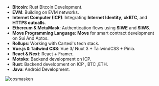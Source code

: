 - **Bitcoin**: Rust Bitcoin Development.
- **EVM**: Building on EVM  networks.
- **Internet Computer (ICP)**: Integrating **Internet Identity**, **ckBTC**, and **HTTPS outcalls**.  
- **Ethereum & MetaMask**: Authentication flows using **SIWE** and **SIWS**.  
- **Move Programming Language**: **Move** for smart contract development on Sui And Aptos.  
- **Rollups**: Working with Cartesi's tech stack.  
- **Vue.js & Tailwind CSS**: Vue 3/ Nuxt 3 + TailwindCSS + Pinia.
- **React & Next**: React + Framer.
- **Motoko**: Backend development on ICP.
- **Rust**: Backend development on ICP , BTC ,ETH.
- **Java**: Android Development.

<p><img align="left" src="https://github-readme-stats.vercel.app/api/top-langs?username=cosmasken&show_icons=true&locale=en&layout=compact" alt="cosmasken" /></p>


